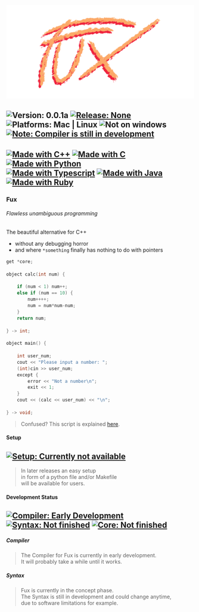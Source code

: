 ![Image missing](./fux_logo_slim_transparent.png)


![Version: 0.0.1a](https://img.shields.io/badge/Version-0.0.1a-informational)
[![Release: None](https://img.shields.io/badge/Release-None-inactive)](https://github.com/Fuechs/fuxlang/releases/latest)
![Platforms: Mac | Linux](https://img.shields.io/badge/Platforms-macOS_|_Linux-success)
![Not on windows](https://img.shields.io/badge/Not_on-Windows-critical)
[![Note: Compiler is still in development](https://img.shields.io/badge/Note-Compiler%20is%20still%20in%20development-blueviolet)](#development-status)
---
[![Made with C++](https://forthebadge.com/images/badges/made-with-c-plus-plus.svg)](https://forthebadge.com)
[![Made with C](https://forthebadge.com/images/badges/made-with-c.svg)](https://forthebadge.com)
[![Made with Python](https://forthebadge.com/images/badges/made-with-python.svg)](https://forthebadge.com)<br>
[![Made with Typescript](https://forthebadge.com/images/badges/made-with-typescript.svg)](https://forthebadge.com)
[![Made with Java](https://forthebadge.com/images/badges/made-with-java.svg)](https://forthebadge.com)
[![Made with Ruby](https://forthebadge.com/images/badges/made-with-ruby.svg)](https://forthebadge.com)
---
### Fux
###### Flawless unambiguous programming
The beautiful alternative for C++ 
- without any debugging horror
- and where `*something` finally has nothing to do with pointers

```cpp
get *core;

object calc(int num) {

    if (num < 1) num++;
    else if (num == 10) {
        num++++;
        num = num*num-num;
    }
    return num;

} -> int;

object main() {

    int user_num;
    cout << "Please input a number: ";
    (int)cin >> user_num;
    except {
        error << "Not a number\n";
        exit << 1;
    }
    cout << (calc << user_num) << "\n"; 

} -> void;
```
> Confused? This script is explained [here](./docs/other/demo.md).

#### Setup

[![Setup: Currently not available](https://img.shields.io/badge/Setup-Currently_not_available-inactive?logo=python)](.)
---

> In later releases an easy setup<br> 
> in form of a python file and/or Makefile<br>
> will be available for users.


#### Development Status

[![Compiler: Early Development](https://img.shields.io/badge/Compiler-Early_Development-inactive?logo=c%2B%2B)](#compiler)
[![Syntax: Not finished](https://img.shields.io/badge/Syntax-Not_finished-yellow)](#syntax)
[![Core: Not finished](https://img.shields.io/badge/Core-Not_finished-inactive)](./src/packages/core)
---

##### Compiler

> The Compiler for Fux is currently in early development.<br>
> It will probably take a while until it works.

##### Syntax

> Fux is currently in the concept phase.<br>
> The Syntax is still in development and could change anytime,<br>
> due to software limitations for example.
